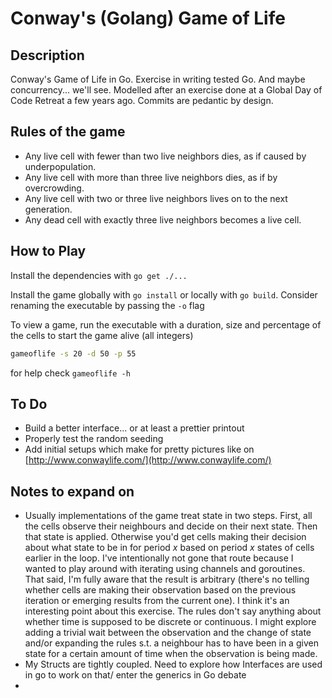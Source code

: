 Conway's (Golang) Game of Life
===========

Description
-------

Conway's Game of Life in Go. Exercise in writing tested Go. And maybe concurrency... we'll see. Modelled after an exercise done at a Global Day of Code Retreat a few years ago. Commits are pedantic by design. 

Rules of the game
----

- Any live cell with fewer than two live neighbors dies, as if caused by underpopulation.
- Any live cell with more than three live neighbors dies, as if by overcrowding.
- Any live cell with two or three live neighbors lives on to the next generation.
- Any dead cell with exactly three live neighbors becomes a live cell.

How to Play
-----

Install the dependencies with ```go get ./...```

Install the game globally with ```go install``` or locally with ```go build```. Consider renaming the executable by passing the ```-o``` flag

To view a game, run the executable with a duration, size and percentage of the cells to start the game alive (all integers)

```bash
gameoflife -s 20 -d 50 -p 55
```

for help check ```gameoflife -h```

To Do
---

- Build a better interface... or at least a prettier printout
- Properly test the random seeding
- Add initial setups which make for pretty pictures like on [http://www.conwaylife.com/](http://www.conwaylife.com/)

Notes to expand on
---

- Usually implementations of the game treat state in two steps. First, all the cells observe their neighbours and decide on their next state. Then that state is applied. Otherwise you'd get cells making their decision about what state to be in for period _x_ based on period _x_ states of cells earlier in the loop. I've intentionally not gone that route because I wanted to play around with iterating using channels and goroutines. That said, I'm fully aware that the result is arbitrary (there's no telling whether cells are making their observation based on the previous iteration or emerging results from the current one). I think it's an interesting point about this exercise. The rules don't say anything about whether time is supposed to be discrete or continuous. I might explore adding a trivial wait between the observation and the change of state and/or expanding the rules s.t. a neighbour has to have been in a given state for a certain amount of time when the observation is being made.
- My Structs are tightly coupled. Need to explore how Interfaces are used in go to work on that/ enter the generics in Go debate
- 